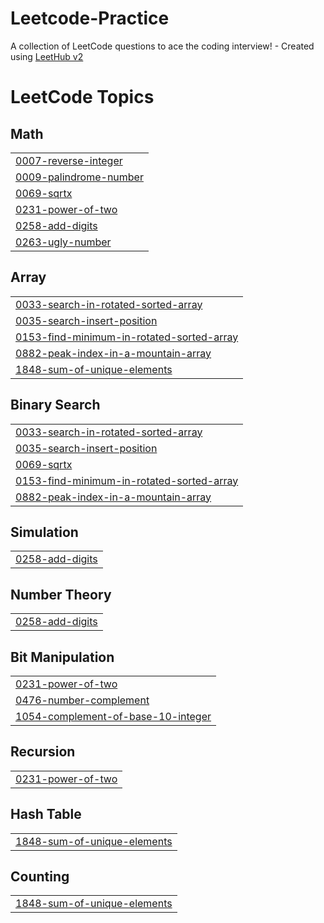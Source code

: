 # Leetcode-Practice
A collection of LeetCode questions to ace the coding interview! - Created using [LeetHub v2](https://github.com/arunbhardwaj/LeetHub-2.0)

<!---LeetCode Topics Start-->
# LeetCode Topics
## Math
|  |
| ------- |
| [0007-reverse-integer](https://github.com/Mohit-Pandey1/Leetcode-Practice/tree/master/0007-reverse-integer) |
| [0009-palindrome-number](https://github.com/Mohit-Pandey1/Leetcode-Practice/tree/master/0009-palindrome-number) |
| [0069-sqrtx](https://github.com/Mohit-Pandey1/Leetcode-Practice/tree/master/0069-sqrtx) |
| [0231-power-of-two](https://github.com/Mohit-Pandey1/Leetcode-Practice/tree/master/0231-power-of-two) |
| [0258-add-digits](https://github.com/Mohit-Pandey1/Leetcode-Practice/tree/master/0258-add-digits) |
| [0263-ugly-number](https://github.com/Mohit-Pandey1/Leetcode-Practice/tree/master/0263-ugly-number) |
## Array
|  |
| ------- |
| [0033-search-in-rotated-sorted-array](https://github.com/Mohit-Pandey1/Leetcode-Practice/tree/master/0033-search-in-rotated-sorted-array) |
| [0035-search-insert-position](https://github.com/Mohit-Pandey1/Leetcode-Practice/tree/master/0035-search-insert-position) |
| [0153-find-minimum-in-rotated-sorted-array](https://github.com/Mohit-Pandey1/Leetcode-Practice/tree/master/0153-find-minimum-in-rotated-sorted-array) |
| [0882-peak-index-in-a-mountain-array](https://github.com/Mohit-Pandey1/Leetcode-Practice/tree/master/0882-peak-index-in-a-mountain-array) |
| [1848-sum-of-unique-elements](https://github.com/Mohit-Pandey1/Leetcode-Practice/tree/master/1848-sum-of-unique-elements) |
## Binary Search
|  |
| ------- |
| [0033-search-in-rotated-sorted-array](https://github.com/Mohit-Pandey1/Leetcode-Practice/tree/master/0033-search-in-rotated-sorted-array) |
| [0035-search-insert-position](https://github.com/Mohit-Pandey1/Leetcode-Practice/tree/master/0035-search-insert-position) |
| [0069-sqrtx](https://github.com/Mohit-Pandey1/Leetcode-Practice/tree/master/0069-sqrtx) |
| [0153-find-minimum-in-rotated-sorted-array](https://github.com/Mohit-Pandey1/Leetcode-Practice/tree/master/0153-find-minimum-in-rotated-sorted-array) |
| [0882-peak-index-in-a-mountain-array](https://github.com/Mohit-Pandey1/Leetcode-Practice/tree/master/0882-peak-index-in-a-mountain-array) |
## Simulation
|  |
| ------- |
| [0258-add-digits](https://github.com/Mohit-Pandey1/Leetcode-Practice/tree/master/0258-add-digits) |
## Number Theory
|  |
| ------- |
| [0258-add-digits](https://github.com/Mohit-Pandey1/Leetcode-Practice/tree/master/0258-add-digits) |
## Bit Manipulation
|  |
| ------- |
| [0231-power-of-two](https://github.com/Mohit-Pandey1/Leetcode-Practice/tree/master/0231-power-of-two) |
| [0476-number-complement](https://github.com/Mohit-Pandey1/Leetcode-Practice/tree/master/0476-number-complement) |
| [1054-complement-of-base-10-integer](https://github.com/Mohit-Pandey1/Leetcode-Practice/tree/master/1054-complement-of-base-10-integer) |
## Recursion
|  |
| ------- |
| [0231-power-of-two](https://github.com/Mohit-Pandey1/Leetcode-Practice/tree/master/0231-power-of-two) |
## Hash Table
|  |
| ------- |
| [1848-sum-of-unique-elements](https://github.com/Mohit-Pandey1/Leetcode-Practice/tree/master/1848-sum-of-unique-elements) |
## Counting
|  |
| ------- |
| [1848-sum-of-unique-elements](https://github.com/Mohit-Pandey1/Leetcode-Practice/tree/master/1848-sum-of-unique-elements) |
<!---LeetCode Topics End-->